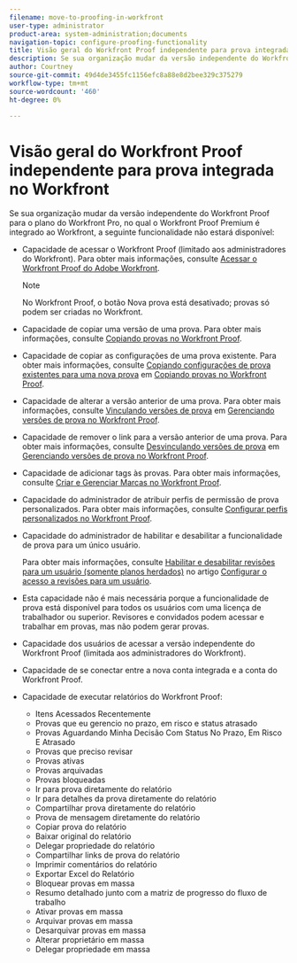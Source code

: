 ```yaml
---
filename: move-to-proofing-in-workfront
user-type: administrator
product-area: system-administration;documents
navigation-topic: configure-proofing-functionality
title: Visão geral do Workfront Proof independente para prova integrada no Workfront
description: Se sua organização mudar da versão independente do Workfront Proof para o plano do Workfront Pro, no qual o Workfront Proof Premium é integrado ao Workfront, alguma funcionalidade de prova não estará disponível.
author: Courtney
source-git-commit: 49d4de3455fc1156efc8a88e8d2bee329c375279
workflow-type: tm+mt
source-wordcount: '460'
ht-degree: 0%

---
```



# Visão geral do Workfront Proof independente para prova integrada no Workfront

Se sua organização mudar da versão independente do Workfront Proof para o plano do Workfront Pro, no qual o Workfront Proof Premium é integrado ao Workfront, a seguinte funcionalidade não estará disponível:

* Capacidade de acessar o Workfront Proof (limitado aos administradores do Workfront). Para obter mais informações, consulte [Acessar o Workfront Proof do Adobe Workfront](../../../review-and-approve-work/proofing/managing-proofs-within-workfront/access-wf-proof-in-workfront.md).

  >[!NOTE]
  >
  >No Workfront Proof, o botão Nova prova está desativado; provas só podem ser criadas no Workfront.

* Capacidade de copiar uma versão de uma prova. Para obter mais informações, consulte [Copiando provas no Workfront Proof](../../../workfront-proof/wp-work-proofsfiles/create-proofs-and-files/copy-proofs.md).

* Capacidade de copiar as configurações de uma prova existente. Para obter mais informações, consulte [Copiando configurações de prova existentes para uma nova prova](../../../workfront-proof/wp-work-proofsfiles/create-proofs-and-files/copy-proofs.md#copy-with-new-file) em [Copiando provas no Workfront Proof](../../../workfront-proof/wp-work-proofsfiles/create-proofs-and-files/copy-proofs.md).

* Capacidade de alterar a versão anterior de uma prova. Para obter mais informações, consulte [Vinculando versões de prova](../../../workfront-proof/wp-work-proofsfiles/manage-your-work/manage-proof-versions.md#linking-and-unlinking-proof-versions) em [Gerenciando versões de prova no Workfront Proof](../../../workfront-proof/wp-work-proofsfiles/manage-your-work/manage-proof-versions.md).

* Capacidade de remover o link para a versão anterior de uma prova. Para obter mais informações, consulte [Desvinculando versões de prova](../../../workfront-proof/wp-work-proofsfiles/manage-your-work/manage-proof-versions.md#unlinkingproofversions) em [Gerenciando versões de prova no Workfront Proof](../../../workfront-proof/wp-work-proofsfiles/manage-your-work/manage-proof-versions.md).

* Capacidade de adicionar tags às provas. Para obter mais informações, consulte [Criar e Gerenciar Marcas no Workfront Proof](../../../workfront-proof/wp-work-proofsfiles/organize-your-work/create-and-manage-tags.md).

* Capacidade do administrador de atribuir perfis de permissão de prova personalizados. Para obter mais informações, consulte [Configurar perfis personalizados no Workfront Proof](../../../workfront-proof/wp-acct-admin/account-settings/configure-custom-profiles.md).

* Capacidade do administrador de habilitar e desabilitar a funcionalidade de prova para um único usuário.

  Para obter mais informações, consulte [Habilitar e desabilitar revisões para um usuário (somente planos herdados)](../../../administration-and-setup/manage-workfront/configure-proofing/configure-a-users-proofing-access.md#enabling-and-disabling-proofing-for-a-user) no artigo [Configurar o acesso a revisões para um usuário](../../../administration-and-setup/manage-workfront/configure-proofing/configure-a-users-proofing-access.md).

* Esta capacidade não é mais necessária porque a funcionalidade de prova está disponível para todos os usuários com uma licença de trabalhador ou superior. Revisores e convidados podem acessar e trabalhar em provas, mas não podem gerar provas.
* Capacidade dos usuários de acessar a versão independente do Workfront Proof (limitada aos administradores do Workfront).
* Capacidade de se conectar entre a nova conta integrada e a conta do Workfront Proof.
* Capacidade de executar relatórios do Workfront Proof:

   * Itens Acessados Recentemente
   * Provas que eu gerencio no prazo, em risco e status atrasado
   * Provas Aguardando Minha Decisão Com Status No Prazo, Em Risco E Atrasado
   * Provas que preciso revisar
   * Provas ativas
   * Provas arquivadas
   * Provas bloqueadas
   * Ir para prova diretamente do relatório
   * Ir para detalhes da prova diretamente do relatório
   * Compartilhar prova diretamente do relatório
   * Prova de mensagem diretamente do relatório
   * Copiar prova do relatório
   * Baixar original do relatório
   * Delegar propriedade do relatório
   * Compartilhar links de prova do relatório
   * Imprimir comentários do relatório
   * Exportar Excel do Relatório
   * Bloquear provas em massa
   * Resumo detalhado junto com a matriz de progresso do fluxo de trabalho
   * Ativar provas em massa
   * Arquivar provas em massa
   * Desarquivar provas em massa
   * Alterar proprietário em massa
   * Delegar propriedade em massa

